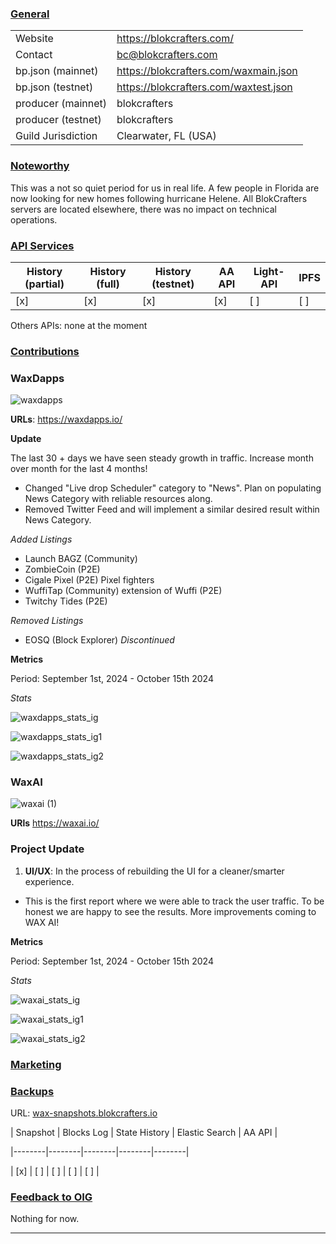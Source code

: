### <ins>General</ins>

|  |  |
| --- | --- |
| Website | https://blokcrafters.com/ |
| Contact | bc@blokcrafters.com |
| bp.json (mainnet) | https://blokcrafters.com/waxmain.json |
| bp.json (testnet) | https://blokcrafters.com/waxtest.json |
| producer (mainnet) | blokcrafters |
| producer (testnet) | blokcrafters |
| Guild Jurisdiction | Clearwater, FL (USA) |

### <ins>Noteworthy</ins>

This was a not so quiet period for us in real life.  A few people in Florida are now looking for
new homes following hurricane Helene.  All BlokCrafters servers are located elsewhere, there was
no impact on technical operations.

### <ins>API Services</ins>

| History (partial) | History (full) | History (testnet) | AA API | Light-API  | IPFS |
|--------|--------|--------|--------|--------|--------|
| [x] | [x] | [x] | [x] | [ ] | [ ] |

Others APIs: none at the moment

### <ins>Contributions</ins>


### WaxDapps

![waxdapps](https://github.com/user-attachments/assets/64450ac8-e765-424e-a37a-8b45c9b1c21a)


**URLs**: https://waxdapps.io/


**Update**

The last 30 + days we have seen steady growth in traffic. Increase month over month for the last 4 months!

-  Changed "Live drop Scheduler" category to "News". Plan on populating News Category with reliable resources along.
- Removed Twitter Feed and will implement a similar desired result within News Category.  

  

*Added Listings*

* Launch BAGZ (Community)
* ZombieCoin (P2E)
* Cigale Pixel (P2E) Pixel fighters 
* WuffiTap (Community) extension of Wuffi (P2E)
* Twitchy Tides (P2E)


*Removed Listings*

* EOSQ (Block Explorer) *Discontinued*

**Metrics**

Period: September 1st, 2024 - October 15th 2024

*Stats*

![waxdapps_stats_ig](https://github.com/user-attachments/assets/68ba842a-2583-4c9e-881f-4999dbbc53d0)

![waxdapps_stats_ig1](https://github.com/user-attachments/assets/a3d71320-40e1-4186-827e-0a64e8b0f8b4)

![waxdapps_stats_ig2](https://github.com/user-attachments/assets/0ae60dd7-609a-4c15-8ff3-988843d562cf)

  
  
### WaxAI

![waxai (1)](https://github.com/user-attachments/assets/7f719897-2bde-4acd-90fa-05fdbbe5ed60)

  
  

**URls** https://waxai.io/

  
  

### Project Update

  

1. **UI/UX**: In the process of rebuilding the UI for a cleaner/smarter experience. 

  - This is the first report where we were able to track the user traffic. To be honest we are happy to see the results. More improvements coming to WAX AI! 

**Metrics**

Period: September 1st, 2024 - October 15th 2024

*Stats*

![waxai_stats_ig](https://github.com/user-attachments/assets/bdc19b90-15c7-43f7-adde-ee73a5874267)

![waxai_stats_ig1](https://github.com/user-attachments/assets/99f41922-e912-431e-94b8-2159ee4ee695)

![waxai_stats_ig2](https://github.com/user-attachments/assets/e8973842-beda-403b-b16b-bc3a8c848300)

  

### <ins>Marketing</ins>

  
### <ins>Backups </ins>

URL: [wax-snapshots.blokcrafters.io](https://wax-snapshots.blokcrafters.io/)

  

| Snapshot | Blocks Log | State History | Elastic Search | AA API |

|--------|--------|--------|--------|--------|

| [x] | [ ] | [ ] | [ ] | [ ] |


### <ins>Feedback to OIG</ins>

Nothing for now.

----
